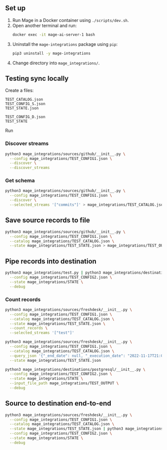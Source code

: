 ## Set up

1. Run Mage in a Docker container using `./scripts/dev.sh`.
1. Open another terminal and run:
    ```bash
    docker exec -it mage-ai-server-1 bash
    ```
1. Uninstall the `mage-integrations` package using `pip`:
    ```bash
    pip3 uninstall -y mage-integrations
    ```
1. Change directory into `mage_integrations/`.

## Testing sync locally

Create a files:

```
TEST_CATALOG.json
TEST_CONFIG_S.json
TEST_STATE.json

TEST_CONFIG_D.json
TEST_STATE
```

Run

### Discover streams

```bash
python3 mage_integrations/sources/github/__init__.py \
  --config mage_integrations/TEST_CONFIG1.json \
  --discover \
  --discover_streams
```

### Get schema

```bash
python3 mage_integrations/sources/github/__init__.py \
  --config mage_integrations/TEST_CONFIG1.json \
  --discover \
  --selected_streams '["commits"]' > mage_integrations/TEST_CATALOG.json
```

## Save source records to file

```bash
python3 mage_integrations/sources/github/__init__.py \
  --config mage_integrations/TEST_CONFIG1.json \
  --catalog mage_integrations/TEST_CATALOG.json \
  --state mage_integrations/TEST_STATE.json > mage_integrations/TEST_OUTPUT
```

## Pipe records into destination

```bash
python3 mage_integrations/test.py | python3 mage_integrations/destinations/postgresql/__init__.py \
  --config mage_integrations/TEST_CONFIG2.json \
  --state mage_integrations/STATE \
  --debug
```

### Count records

```bash
python3 mage_integrations/sources/freshdesk/__init__.py \
  --config mage_integrations/TEST_CONFIG1.json \
  --catalog mage_integrations/TEST_CATALOG.json \
  --state mage_integrations/TEST_STATE.json \
  --count_records \
  --selected_streams '["test"]'
```

```bash
python3 mage_integrations/sources/freshdesk/__init__.py \
  --config mage_integrations/TEST_CONFIG1.json \
  --catalog mage_integrations/TEST_CATALOG.json \
  --query_json '{"_end_date": null, "_execution_date": "2022-11-17T21:05:53.341319", "_execution_partition": "444/20221117T210443", "_start_date": null, "_limit": 1000, "_offset": 0}' \
  --state mage_integrations/TEST_STATE.json
```

```bash
python3 mage_integrations/destinations/postgresql/__init__.py \
  --config mage_integrations/TEST_CONFIG2.json \
  --state mage_integrations/STATE \
  --input_file_path mage_integrations/TEST_OUTPUT \
  --debug
```

## Source to destination end-to-end

```bash
python3 mage_integrations/sources/freshdesk/__init__.py \
  --config mage_integrations/TEST_CONFIG1.json \
  --catalog mage_integrations/TEST_CATALOG.json \
  --state mage_integrations/TEST_STATE.json | python3 mage_integrations/destinations/postgresql/__init__.py \
  --config mage_integrations/TEST_CONFIG2.json \
  --state mage_integrations/STATE \
  --debug
```
